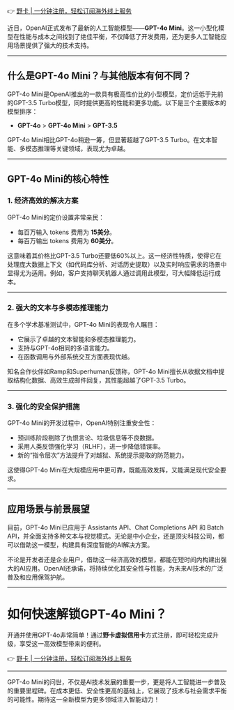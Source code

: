 👉 [野卡 | 一分钟注册，轻松订阅海外线上服务](https://bit.ly/bewildcard)

近日，OpenAI正式发布了最新的人工智能模型——**GPT-4o Mini**。这一小型化模型在性能与成本之间找到了绝佳平衡，不仅降低了开发费用，还为更多人工智能应用场景提供了强大的技术支持。

---

## 什么是GPT-4o Mini？与其他版本有何不同？

GPT-4o Mini是OpenAI推出的一款具有极高性价比的小型模型，定价远低于先前的GPT-3.5 Turbo模型，同时提供更高的性能和更多功能。以下是三个主要版本的模型排序：

- **GPT-4o** > **GPT-4o Mini** > **GPT-3.5**

GPT-4o Mini相比GPT-4o稍逊一筹，但显著超越了GPT-3.5 Turbo。在文本智能、多模态推理等关键领域，表现尤为卓越。

---

## **GPT-4o Mini的核心特性**

### 1. **经济高效的解决方案**
GPT-4o Mini的定价设置非常亲民：
- 每百万输入 tokens 费用为 **15美分**。
- 每百万输出 tokens 费用为 **60美分**。

这意味着其价格比GPT-3.5 Turbo还要低60%以上。这一经济性特质，使得它在处理庞大数据上下文（如代码库分析、对话历史提取）以及实时响应需求的场景中显得尤为适用。例如，客户支持聊天机器人通过调用此模型，可大幅降低运行成本。

---

### 2. **强大的文本与多模态推理能力**
在多个学术基准测试中，GPT-4o Mini的表现令人瞩目：
- 它展示了卓越的文本智能和多模态推理能力。
- 支持与GPT-4o相同的多语言能力。
- 在函数调用与外部系统交互方面表现优越。

知名合作伙伴如Ramp和Superhuman反馈称，GPT-4o Mini擅长从收据文档中提取结构化数据、高效生成邮件回复，其性能超越了GPT-3.5 Turbo。

---

### 3. **强化的安全保护措施**
GPT-4o Mini的开发过程中，OpenAI特别注重安全性：
- 预训练阶段剔除了仇恨言论、垃圾信息等不良数据。
- 采用人类反馈强化学习（RLHF），进一步降低错误率。
- 新的“指令层次”方法提升了对越狱、系统提示提取的防范能力。

这使得GPT-4o Mini在大规模应用中更可靠，既能高效发挥，又能满足现代安全要求。

---

## **应用场景与前景展望**

目前，GPT-4o Mini已应用于 Assistants API、Chat Completions API 和 Batch API，并全面支持多种文本与视觉模式。无论是中小企业，还是顶尖科技公司，都可以借助这一模型，构建具有深度智能的AI解决方案。

不论是开发者还是企业用户，借助这一经济高效的模型，都能在短时间内构建出强大的AI应用。OpenAI还承诺，将持续优化其安全性与性能，为未来AI技术的广泛普及和应用保驾护航。

---

# 如何快速解锁GPT-4o Mini？

开通并使用GPT-4o非常简单！通过**野卡虚拟信用卡**方式注册，即可轻松完成升级，享受这一高效模型带来的便利。

👉 [野卡 | 一分钟注册，轻松订阅海外线上服务](https://bit.ly/bewildcard)

---

GPT-4o Mini的问世，不仅是AI技术发展的重要一步，更是将人工智能进一步普及的重要里程碑。在成本更低、安全性更高的基础上，它展现了技术与社会需求平衡的可能性。期待这一全新模型为更多领域注入智能动力！